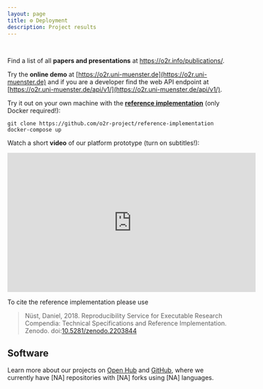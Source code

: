 ```yaml
---
layout: page
title: ⚙️ Deployment
description: Project results
---
```


<br>

Find a list of all **papers and presentations** at <https://o2r.info/publications/>.

Try the **online demo** at [https://o2r.uni-muenster.de](https://o2r.uni-muenster.de) and if you are a developer find the web API endpoint at [https://o2r.uni-muenster.de/api/v1/](https://o2r.uni-muenster.de/api/v1/).

Try it out on your own machine with the [**reference implementation**](/2017/10/31/reference-implementation/) (only Docker required!):

`git clone https://github.com/o2r-project/reference-implementation`
`docker-compose up`

Watch a short **video** of our platform prototype (turn on subtitles!):

<iframe width="560" height="315" src="https://www.youtube-nocookie.com/embed/Vy9b3pIWPd0?rel=0" frameborder="0" allowfullscreen></iframe>

<br>

To cite the reference implementation please use

> Nüst, Daniel, 2018. Reproducibility Service for Executable Research Compendia: Technical Specifications and Reference Implementation. Zenodo. doi:[10.5281/zenodo.2203844](http://doi.org/10.5281/zenodo.2203844)

## Software

Learn more about our projects on [Open Hub](https://www.openhub.net/orgs/o2r) and [GitHub](https://github.com/o2r-project), where we currently have <span id="gh-stats-repo-count">[NA]</span> repositories with <span id="gh-stats-forks-count">[NA]</span> forks using <span id="gh-stats-languages-count">[NA]</span> languages.

<script type="text/javascript" src="//cdnjs.cloudflare.com/ajax/libs/jquery/3.1.0/jquery.js"></script>
<script type="text/javascript">
$(document).ready(function(){
    // get repo count
    $.ajax({
        type: "get",
        url: "https://api.github.com/orgs/o2r-project",
        success: function(data) {
            var repo_count = data.public_repos;
            $("#gh-stats-repo-count").html(repo_count);
        },
        error: function(err, status) {
            console.log("Error getting repo count from GitHub API: " + err);
        }
    });

    // get languages and forks
    $.ajax({
        type: "get",
        url: "https://api.github.com/users/o2r-project/repos?sort=pushed&per_page=100",
        success: function(data) {
            let languages = new Set();
            let forks = 0;
            data.forEach(function(item) {
                languages.add(item.language);
                forks += item.forks_count;
            });
            $("#gh-stats-languages-count").html(languages.size);
            $("#gh-stats-forks-count").html(forks);
        },
        error: function(err, status) {
            console.log("Error getting repo details from GitHub API: " + err);
        }
    });
});
</script>

<!--
<script type="text/javascript" src="https://www.openhub.net/orgs/o2r/widgets/portfolio_projects_activity?format=js"></script>
-->
